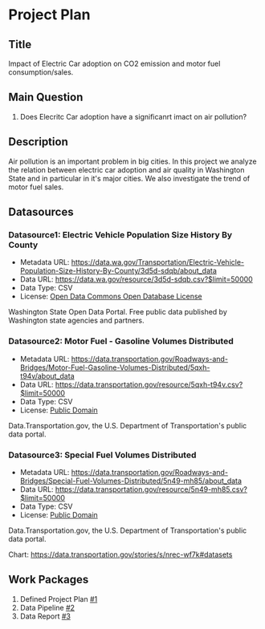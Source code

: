 # Project Plan

## Title
<!-- Give your project a short title. -->
Impact of Electric Car adoption on CO2 emission and motor fuel consumption/sales.

## Main Question

<!-- Think about one main question you want to answer based on the data. -->
1. Does Elecritc Car adoption have a significanrt imact on air pollution?

## Description

<!-- Describe your data science project in max. 200 words. Consider writing about why and how you attempt it. -->
Air pollution is an important problem in big cities. In this project we analyze the relation between electric car adoption and air quality in Washington State and in particular in it's major cities. We also investigate the trend of motor fuel sales.

## Datasources

<!-- Describe each datasources you plan to use in a section. Use the prefic "DatasourceX" where X is the id of the datasource. -->

### Datasource1: Electric Vehicle Population Size History By County
* Metadata URL: https://data.wa.gov/Transportation/Electric-Vehicle-Population-Size-History-By-County/3d5d-sdqb/about_data
* Data URL: https://data.wa.gov/resource/3d5d-sdqb.csv?$limit=50000
* Data Type: CSV
* License: [Open Data Commons Open Database License](https://opendatacommons.org/licenses/odbl/1-0/)

Washington State Open Data Portal. Free public data published by Washington state agencies and partners.

### Datasource2: Motor Fuel - Gasoline Volumes Distributed
* Metadata URL: https://data.transportation.gov/Roadways-and-Bridges/Motor-Fuel-Gasoline-Volumes-Distributed/5qxh-t94v/about_data
* Data URL: https://data.transportation.gov/resource/5qxh-t94v.csv?$limit=50000
* Data Type: CSV
* License: [Public Domain](https://opendatacommons.org/licenses/pddl/)

Data.Transportation.gov, the U.S. Department of Transportation's public data portal.

### Datasource3: Special Fuel Volumes Distributed
* Metadata URL: https://data.transportation.gov/Roadways-and-Bridges/Special-Fuel-Volumes-Distributed/5n49-mh85/about_data
* Data URL: https://data.transportation.gov/resource/5n49-mh85.csv?$limit=50000
* Data Type: CSV
* License: [Public Domain](https://opendatacommons.org/licenses/pddl/)

Data.Transportation.gov, the U.S. Department of Transportation's public data portal.

Chart: https://data.transportation.gov/stories/s/nrec-wf7k#datasets



## Work Packages

<!-- List of work packages ordered sequentially, each pointing to an issue with more details. -->

1. Defined Project Plan [#1][i1]
2. Data Pipeline [#2][i2]
3. Data Report [#3][i3]

[i1]: https://github.com/korn3lie/made-project/issues/1
[i2]: https://github.com/korn3lie/made-project/issues/2
[i3]: https://github.com/korn3lie/made-project/issues/3